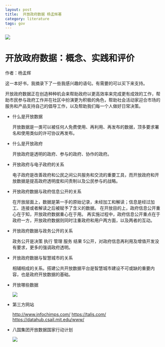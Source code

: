 ```yaml
---
layout: post
title:  开放政府数据 杨孟辉著
category: literature
tags: gov
---
```

![](https://cdn.kelu.org/blog/tags/gov.jpg)

# 开放政府数据：概念、实践和评价

作者：杨孟辉

这一本好书，我摘录下了一些我感兴趣的语句。有需要的可以买下来支持。

开放政府数据正在创造种种机会来帮助政府以更高效率来完成更有成效的工作，帮助市民参与政府工作并在社区中扮演更为积极的角色，帮助社会活动家迎合市场的服务和产品支持自己的倡导工作，以及帮助我们每一个人做好日常决策。

* 什么是开放数据

	开放数据是一类可以被任何人免费使用、再利用、再发布的数据，顶多要求署名和使用类似的许可协议再发布。

* 什么是开放政府

	开放政府是透明的政府、参与的政府、协作的政府。

* 开放政府与电子政府的关系

	电子政府是改善政府和公民之间公共服务和交流的重要工具，而开放政府和开放数据是提高政府透明度和问责制以及公民参与的战略。

* 开放政府数据与政府信息公开的关系

	在开放层面上，数据是第一手的原始记录，未经加工和解读；信息是经过加工、连接或者解读之后被赋予了含义的数据。
	在开放目的上，政府信息公开重心在于知，开放政府数据重心在于用。
	再实施过程中，政府信息公开重点在于政府一方，开放政府数据则同时注重政府和用户两方面，以及两者的互动。

* 开放政府数据与政务公开的关系

	政务公开是决策 执行 管理 服务 结果 5公开，对政府信息再利用及增值开发没有要求，更多的强调政府透明。

* 开放政府数据与智慧城市的关系

	相辅相成的关系。搭建公共开放数据平台是智慧城市建设不可或缺的重要内容，也是政府开放数据的基础。

* 开放哪些数据

	![](https://cdn.kelu.org/blog/2018/02/gov_20180209132806.jpg)

* 第三方网站

	<http://www.infochimps.com/>
	<https://talis.com/>
	<https://datahub.csail.mit.edu/www/>

* 八国集团开放数据国家行动计划

	![](https://cdn.kelu.org/blog/2018/02/gov_20180209133508.jpg)
